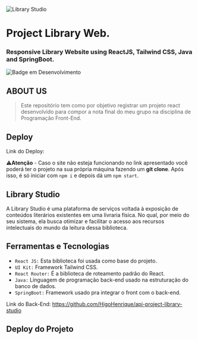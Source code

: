 ![Library Studio](https://user-images.githubusercontent.com/100232025/206030049-df584a4a-29cf-4235-bc60-8e8798436992.gif)
# Project Library Web.
### Responsive Library Website using ReactJS, Tailwind CSS, Java and SpringBoot.
![Badge em Desenvolvimento](http://img.shields.io/static/v1?label=STATUS&message=Concluído&color=4a309d&style=for-the-badge)

## ABOUT US
> Este repositório tem como por objetivo registrar um projeto react desenvolvido para compor a nota final do meu grupo na disciplina de Programação Front-End.

## Deploy 

Link do Deploy:

:warning:**Atenção** - Caso o site não esteja funcionando no link apresentado você poderá ter o projeto na sua própria máquina fazendo um **git clone**. Após isso, é só iniciar com `npm i` e depois dá um `npm start`.

## Library Studio 
A Library Studio é uma plataforma de serviços voltada à exposição de conteúdos literários existentes em uma livraria física. No qual, por meio do seu sistema, ela busca otimizar e facilitar o acesso aos recursos intelectuais do mundo da leitura dessa biblioteca.

## Ferramentas e Tecnologias 
- `React JS:` Esta biblioteca foi usada como base do projeto.
- `UI Kit:` Framework Tailwind CSS.
- `React Router:` É a biblioteca de roteamento padrão do React.
- `Java:` Linguagem de programação back-end usado na estruturação do banco de dados.
- `SpringBoot:` Framework usado pra integrar o front com o back-end. 

Link do Back-End: https://github.com/HigoHenrique/api-project-library-studio

## Deploy do Projeto
